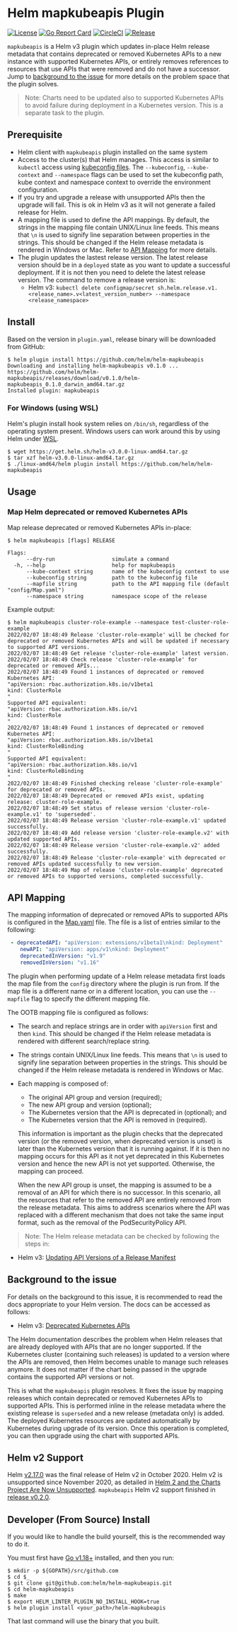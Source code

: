 # Helm mapkubeapis Plugin

[![License](https://img.shields.io/badge/License-Apache%202.0-blue.svg)](https://opensource.org/licenses/Apache-2.0)
[![Go Report Card](https://goreportcard.com/badge/github.com/helm/helm-mapkubeapis)](https://goreportcard.com/report/github.com/helm/helm-mapkubeapis)
[![CircleCI](https://circleci.com/gh/helm/helm-mapkubeapis/tree/master.svg?style=svg)](https://circleci.com/gh/helm/helm-mapkubeapis/tree/master)
[![Release](https://img.shields.io/github/release/helm/helm-mapkubeapis.svg?style=flat-square)](https://github.com/helm/helm-mapkubeapis/releases/latest)

`mapkubeapis` is a Helm v3 plugin which updates in-place Helm release metadata that contains deprecated or removed Kubernetes APIs to a new instance with supported Kubernetes APIs, or entirely removes references to resources that use APIs that were removed and do not have a successor. Jump to [background to the issue](#background-to-the-issue) for more details on the problem space that the plugin solves.

> Note: Charts need to be updated also to supported Kubernetes APIs to avoid failure during deployment in a Kubernetes version. This is a separate task to the plugin.

## Prerequisite

- Helm client with `mapkubeapis` plugin installed on the same system
- Access to the cluster(s) that Helm manages. This access is similar to `kubectl` access using [kubeconfig files](https://kubernetes.io/docs/concepts/configuration/organize-cluster-access-kubeconfig/).
  The `--kubeconfig`, `--kube-context` and `--namespace` flags can be used to set the kubeconfig path, kube context and namespace context to override the environment configuration.
- If you try and upgrade a release with unsupported APIs then the upgrade will fail. This is ok in Helm v3 as it will not generate a failed release for Helm.
- A mapping file is used to define the API mappings. By default, the strings in the mapping file contain UNIX/Linux line feeds. This means that `\n` is used to signify line separation between properties in the strings. This should be changed if the Helm release metadata is rendered in Windows or Mac. Refer to [API Mapping](#api-mapping) for more details.
- The plugin updates the lastest release version. The latest release version should be in a `deployed` state as you want to update a successful deployment. If it is not then you need to delete the latest release version. The command to remove a release version is:
    - Helm v3: `kubectl delete configmap/secret sh.helm.release.v1.<release_name>.v<latest_version_number> --namespace <release_namespace>`

## Install

Based on the version in `plugin.yaml`, release binary will be downloaded from GitHub:

```console
$ helm plugin install https://github.com/helm/helm-mapkubeapis
Downloading and installing helm-mapkubeapis v0.1.0 ...
https://github.com/helm/helm-mapkubeapis/releases/download/v0.1.0/helm-mapkubeapis_0.1.0_darwin_amd64.tar.gz
Installed plugin: mapkubeapis
```

### For Windows (using WSL)

Helm's plugin install hook system relies on `/bin/sh`, regardless of the operating system present. Windows users can work around this by using Helm under [WSL](https://docs.microsoft.com/en-us/windows/wsl/install-win10).
```
$ wget https://get.helm.sh/helm-v3.0.0-linux-amd64.tar.gz
$ tar xzf helm-v3.0.0-linux-amd64.tar.gz
$ ./linux-amd64/helm plugin install https://github.com/helm/helm-mapkubeapis
```

## Usage

### Map Helm deprecated or removed Kubernetes APIs

Map release deprecated or removed Kubernetes APIs in-place:

```console
$ helm mapkubeapis [flags] RELEASE 

Flags:
      --dry-run                  simulate a command
  -h, --help                     help for mapkubeapis
      --kube-context string      name of the kubeconfig context to use
      --kubeconfig string        path to the kubeconfig file
      --mapfile string           path to the API mapping file (default "config/Map.yaml")
      --namespace string         namespace scope of the release
```

Example output:

```console
$ helm mapkubeapis cluster-role-example --namespace test-cluster-role-example         
2022/02/07 18:48:49 Release 'cluster-role-example' will be checked for deprecated or removed Kubernetes APIs and will be updated if necessary to supported API versions.
2022/02/07 18:48:49 Get release 'cluster-role-example' latest version.
2022/02/07 18:48:49 Check release 'cluster-role-example' for deprecated or removed APIs...
2022/02/07 18:48:49 Found 1 instances of deprecated or removed Kubernetes API:
"apiVersion: rbac.authorization.k8s.io/v1beta1
kind: ClusterRole
"
Supported API equivalent:
"apiVersion: rbac.authorization.k8s.io/v1
kind: ClusterRole
"
2022/02/07 18:48:49 Found 1 instances of deprecated or removed Kubernetes API:
"apiVersion: rbac.authorization.k8s.io/v1beta1
kind: ClusterRoleBinding
"
Supported API equivalent:
"apiVersion: rbac.authorization.k8s.io/v1
kind: ClusterRoleBinding
"
2022/02/07 18:48:49 Finished checking release 'cluster-role-example' for deprecated or removed APIs.
2022/02/07 18:48:49 Deprecated or removed APIs exist, updating release: cluster-role-example.
2022/02/07 18:48:49 Set status of release version 'cluster-role-example.v1' to 'superseded'.
2022/02/07 18:48:49 Release version 'cluster-role-example.v1' updated successfully.
2022/02/07 18:48:49 Add release version 'cluster-role-example.v2' with updated supported APIs.
2022/02/07 18:48:49 Release version 'cluster-role-example.v2' added successfully.
2022/02/07 18:48:49 Release 'cluster-role-example' with deprecated or removed APIs updated successfully to new version.
2022/02/07 18:48:49 Map of release 'cluster-role-example' deprecated or removed APIs to supported versions, completed successfully.
```

## API Mapping

The mapping information of deprecated or removed APIs to supported APIs is configured in the [Map.yaml](/config/Map.yaml) file. The file is a list of entries similar to the following:

```yaml
 - deprecatedAPI: "apiVersion: extensions/v1beta1\nkind: Deployment"
    newAPI: "apiVersion: apps/v1\nkind: Deployment"
    deprecatedInVersion: "v1.9"
    removedInVersion: "v1.16"
```

The plugin when performing update of a Helm release metadata first loads the map file from the `config` directory where the plugin is run from. If the map file is a different name or in a different location, you can use the `--mapfile` flag to specify the different mapping file.

The OOTB mapping file is configured as follows:

- The search and replace strings are in order with `apiVersion` first and then `kind`. This should be changed if the Helm release metadata is rendered with different search/replace string.
- The strings contain UNIX/Linux line feeds. This means that `\n` is used to signify line separation between properties in the strings. This should be changed if the Helm release metadata is rendered in Windows or Mac.
- Each mapping is composed of:
    - The original API group and version (required);
    - The new API group and version (optional);
    - The Kubernetes version that the API is deprecated in (optional); and
    - The Kubernetes version that the API is removed in (required).

  This information is important as the plugin checks that the deprecated version (or the removed version, when deprecated version is unset) is later than the Kubernetes version that it is running against. If it is then no mapping occurs for this API as it not yet deprecated in this Kubernetes version and hence the new API is not yet supported. Otherwise, the mapping can proceed.

  When the new API group is unset, the mapping is assumed to be a removal of an API for which there is no successor. In this scenario, all the resources that refer to the removed API are entirely removed from the release metadata. This aims to address scenarios where the API was replaced with a different mechanism that does not take the same input format, such as the removal of the PodSecurityPolicy API.

> Note: The Helm release metadata can be checked by following the steps in:
- Helm v3: [Updating API Versions of a Release Manifest](https://helm.sh/docs/topics/kubernetes_apis/#updating-api-versions-of-a-release-manifest)

## Background to the issue

For details on the background to this issue, it is recommended to read the docs appropriate to your Helm version. The docs can be accessed as follows:
- Helm v3: [Deprecated Kubernetes APIs](https://helm.sh/docs/topics/kubernetes_apis)

The Helm documentation describes the problem when Helm releases that are already deployed with APIs that are no longer supported. If the Kubernetes cluster (containing such releases) is updated to a version where the APIs are removed, then Helm becomes unable to manage such releases anymore. It does not matter if the chart being passed in the upgrade contains the supported API versions or not.

This is what the `mapkubeapis` plugin resolves. It fixes the issue by mapping releases which contain deprecated or removed Kubernetes APIs to supported APIs. This is performed inline in the release metadata where the existing release is `superseded` and a new release (metadata only) is added. The deployed Kubernetes resources are updated automatically by Kubernetes during upgrade of its version. Once this operation is completed, you can then upgrade using the chart with supported APIs.

## Helm v2 Support

Helm [v2.17.0](https://github.com/helm/helm/releases/tag/v2.17.0) was the final release of Helm v2 in October 2020. Helm v2 is unsupported since November 2020, as detailed in [Helm 2 and the Charts Project Are Now Unsupported](https://helm.sh/blog/helm-2-becomes-unsupported/). `mapkubeapis` Helm v2 support finished in [release v0.2.0](https://github.com/helm/helm-mapkubeapis/releases/tag/v0.2.0).

## Developer (From Source) Install

If you would like to handle the build yourself, this is the recommended way to do it.

You must first have [Go v1.18+](http://golang.org) installed, and then you run:

```console
$ mkdir -p ${GOPATH}/src/github.com
$ cd $_
$ git clone git@github.com:helm/helm-mapkubeapis.git
$ cd helm-mapkubeapis
$ make
$ export HELM_LINTER_PLUGIN_NO_INSTALL_HOOK=true
$ helm plugin install <your_path>/helm-mapkubeapis
```

That last command will use the binary that you built.
